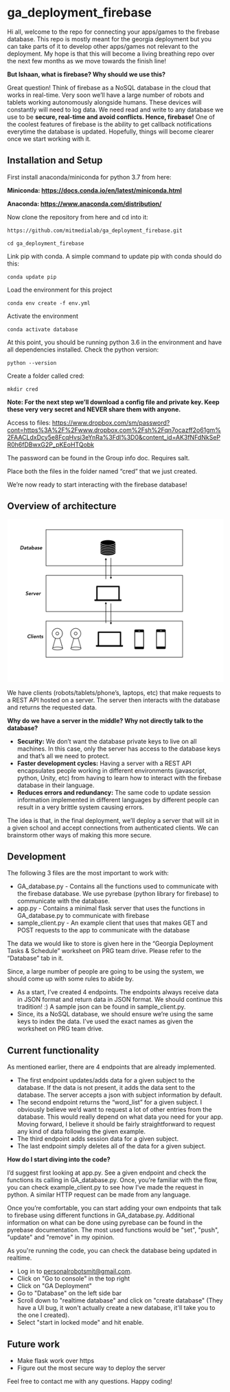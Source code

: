 # ga_deployment_firebase


Hi all, welcome to the repo for connecting your apps/games to the firebase database. This repo is mostly meant for the georgia deployment but you can take parts of it to develop other apps/games not relevant to the deployment. My hope is that this will become a living breathing repo over the next few months as we move towards the finish line!

**But Ishaan, what is firebase? Why should we use this?**

Great question! Think of firebase as a NoSQL database in the cloud that works in real-time. Very soon we’ll have a large number of robots and tablets working autonomously alongside humans. These devices will constantly will need to log data. We need read and write to any database we use to be **secure, real-time and avoid conflicts. Hence, firebase!** One of the coolest features of firebase is the ability to get callback notifications everytime the database is updated. Hopefully, things will become clearer once we start working with it.

## Installation and Setup

First install anaconda/miniconda for python 3.7 from here:

**Miniconda: https://docs.conda.io/en/latest/miniconda.html**

**Anaconda: https://www.anaconda.com/distribution/**

Now clone the repository from here and cd into it:

```
https://github.com/mitmedialab/ga_deployment_firebase.git
```

```
cd ga_deployment_firebase
```

Link pip with conda. A simple command to update pip with conda should do this:

```
conda update pip
```

Load the environment for this project

```
conda env create -f env.yml
```

Activate the environment

```
conda activate database
```

At this point, you should be running python 3.6 in the environment and have all dependencies installed. Check the python version:

```
python --version
```

Create a folder called cred:

```
mkdir cred
```

**Note: For the next step we’ll download a config file and private key. Keep these very very secret and NEVER share them with anyone.**

Access to files: https://www.dropbox.com/sm/password?cont=https%3A%2F%2Fwww.dropbox.com%2Fsh%2Fqn7ocazff2o61gm%2FAACLdxDcy5e8FcqHvsi3eYnRa%3Fdl%3D0&content_id=AK3fNFdNkSePR0h6fDBwxG2P_pKEoHTQobk

The password can be found in the Group info doc. Requires salt.

Place both the files in the folder named “cred” that we just created.

We’re now ready to start interacting with the firebase database!

## Overview of architecture

![Alt text](images/architecture.png?raw=true "Title")

We have clients (robots/tablets/phone’s, laptops, etc) that make requests to a REST API hosted on a server. The server then interacts with the database and returns the requested data. 

**Why do we have a server in the middle? Why not directly talk to the database?**

* **Security:** We don’t want the database private keys to live on all machines. In this case, only the server has access to the database keys and that’s all we need to protect.
* **Faster development cycles:** Having a server with a REST API encapsulates people working in different environments (javascript, python, Unity, etc) from having to learn how to interact with the firebase database in their language. 
* **Reduces errors and redundancy:** The same code to update session information implemented in different languages by different people can result in a very brittle system causing errors.


The idea is that, in the final deployment, we’ll deploy a server that will sit in a given school and accept connections from authenticated clients. We can brainstorm other ways of making this more secure. 

## Development

The following 3 files are the most important to work with:

* GA_database.py - Contains all the functions used to communicate with the firebase database. We use pyrebase (python library for firebase) to communicate with the database. 
* app.py - Contains a minimal flask server that uses the functions in GA_database.py to communicate with firebase
* sample_client.py - An example client that uses that makes GET and POST requests to the app to communicate with the database

The data we would like to store is given here in the “Georgia Deployment Tasks & Schedule” worksheet on PRG team drive. Please refer to the “Database” tab in it. 

Since, a large number of people are going to be using the system, we should come up with some rules to abide by. 

* As a start, I’ve created 4 endpoints. The endpoints always receive data in JSON format and return data in JSON format. We should continue this tradition! :) A sample json can be found in sample_client.py.
* Since, its a NoSQL database, we should ensure we’re using the same keys to index the data. I’ve used the exact names as given the worksheet on PRG team drive. 


## Current functionality

As mentioned earlier, there are 4 endpoints that are already implemented. 


* The first endpoint updates/adds data for a given subject to the database. If the data is not present, it adds the data sent to the database. The server accepts a json with subject information by default. 
* The second endpoint returns the “word_list” for a given subject. I obviously believe we’d want to request a lot of other entries from the database. This would really depend on what data you need for your app. Moving forward, I believe it should be fairly straightforward to request any kind of data following the given example.
* The third endpoint adds session data for a given subject.
* The last endpoint simply deletes all of the data for a given subject.

**How do I start diving into the code?**

I’d suggest first looking at app.py. See a given endpoint and check the functions its calling in GA_database.py. Once, you’re familiar with the flow, you can check example_client.py to see how I’ve made the request in python. A similar HTTP request can be made from any language.

Once you’re comfortable, you can start adding your own endpoints that talk to firebase using different functions in GA_database.py. Additional information on what can be done using pyrebase can be found in the pyrebase documentation. The most used functions would be "set", "push", "update" and "remove" in my opinion.

As you're running the code, you can check the database being updated in realtime. 

* Log in to personalrobotsmit@gmail.com. 
* Click on "Go to console" in the top right
* Click on "GA Deployment"
* Go to "Database" on the left side bar
* Scroll down to "realtime database" and click on "create database" (They have a UI bug, it won't actually create a new database, it'll take you to the one I created). 
* Select "start in locked mode" and hit enable. 

## Future work

* Make flask work over https
* Figure out the most secure way to deploy the server


Feel free to contact me with any questions. Happy coding!


